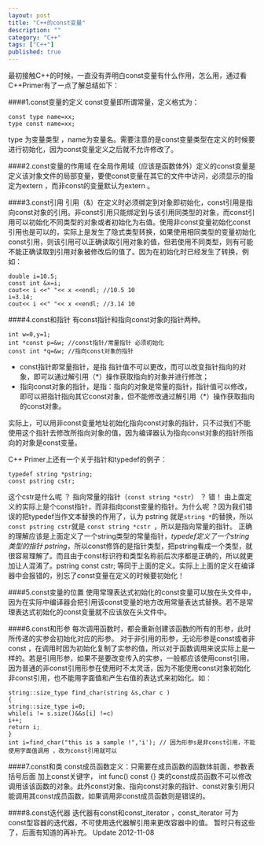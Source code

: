 ```yaml
---
layout: post
title: "C++的const变量"
description: ""
category: "C++"
tags: ["C++"]
published: true
---
```






最初接触C++的时候，一直没有弄明白const变量有什么作用，怎么用，通过看C++Primer有了一点了解总结如下：

 
####1.const变量的定义
const变量即所谓常量，定义格式为：

    const type name=xx; 
    type const name=xx;
type 为变量类型 ，name为变量名。需要注意的是const变量类型在定义的时候要进行初始化，因为const变量定义之后就不允许修改了。

####2.const变量的作用域
在全局作用域（应该是函数体外）定义的const变量是定义该对象文件的局部变量，要使const变量在其它的文件中访问，必须显示的指定为extern ，而非const的变量默认为extern 。

####3.const引用
引用（&）在定义时必须绑定到对象即初始化，const引用是指向const对象的引用。非const引用只能绑定到与该引用同类型的对象，而const引用可以初始化不同类型的对象或者初始化为右值。使用非const变量初始化const引用也是可以的，实际上是发生了隐式类型转换，如果使用相同类型的变量初始化const引用，则该引用可以正确读取引用对象的值，但若使用不同类型，则有可能不能正确读取到引用对象被修改后的值了。因为在初始化时已经发生了转换，例如：

    double i=10.5;
    const int &x=i;
    cout<< i <<" "<< x <<endl; //10.5 10
    i=3.14;
    cout<< i <<" "<< x <<endl; //3.14 10
    
####4.const和指针
有const指针和指向const对象的指针两种。

    int w=0,y=1;
    int *const p=&w; //const指针/常量指针 必须初始化
    const int *q=&w; //指向const对象的指针
    
 -  const指针即常量指针，是指 指针值不可以更改，而可以改变指针指向的对象，即可以通过解引用（*）操作获取指向的对象并进行修改；
 -  指向const对象的指针，是指：指向的对象是常量的指针，指针值可以修改，即可以把指针指向其它const对象，但不能修改通过解引用（*）操作获取指向的const对象。

实际上，可以用非const变量地址初始化指向const对象的指针，只不过我们不能使用这个指针去修改所指向对象的值，因为编译器认为指向const对象的指针所指向的对象是const变量。

C++ Primer上还有一个关于指针和typedef的例子：

    typedef string *pstring;
    const pstring cstr;

这个cstr是什么呢 ？ 指向常量的指针（`const string *cstr`） ？ 错！ 由上面定义的实际上是个const指针，而非指向const变量的指针。为什么呢 ？因为我们错误的把typedef当作文本替换的作用了，认为 pstring 就是`string *`的替换，所以`const pstring cstr`就是 `const string *cstr `，所以是指向常量的指针。
正确的理解应该是上面定义了一个string类型的常量指针，*typedef定义了一个string类型的指针 pstring*，所以const修饰的是指针类型，把pstring看成一个类型，就很容易理解了。而且由于const标识符和类型名称前后次序都是正确的，所以就更加让人混淆了。pstring const cstr; 等同于上面的定义。实际上上面的定义在编译器中会报错的，别忘了const变量在定义的时候要初始化！

####5.const变量的位置
使用常理表达式初始化的const变量可以放在头文件中，因为在实际中编译器会把引用该const变量的地方改用常量表达式替换。若不是常理表达式初始化的const变量就不应该放在头文件中。

####6.const和形参
每次调用函数时，都会重新创建该函数的所有的形参，此时所传递的实参会初始化对应的形参。
对于非引用的形参，无论形参是const或者非const ，在调用时因为初始化复制了实参的值，所以对于函数调用来说实际上是一样的。若是引用形参，如果不是要改变传入的实参，一般都应该使用const引用，因为普通的非const引用形参在使用时不太灵活，因为不能使用const对象初始化非const引用，也不能用字面值和产生右值的表达式来初始化。如：

    string::size_type find_char(string &s,char c )
    {
    string::size_type i=0;
    while(i != s.size()&&s[i] !=c)
    i++;
    return i;
    }
    int i=find_char("this is a sample !",'i'); // 因为形参s是非const引用，不能使用字面值调用 ，改为const引用就可以
    
####7.const和类
const成员函数定义：只需要在成员函数的函数体前面，参数表括号后面 加上const关键字， int func() const {}
类的const成员函数不可以修改调用该该函数的对象。此外const对象、指向const对象的指针、const对象引用只能调用其const成员函数，如果调用非const成员函数则是错误的。

####8.const迭代器
迭代器有const和const_iterator ，const_iterator 可为const型容器的迭代器，不可使用迭代器解引用来更改容器中的值。
暂时只有这些了，后面有知道的再补充。 Update 2012-11-08

